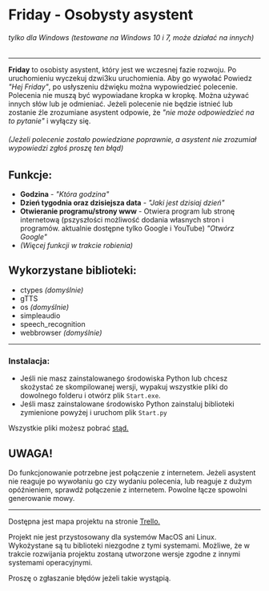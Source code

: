 # Friday - Osobysty asystent
###### *tylko dla Windows (testowane na Windows 10 i 7, może działać na innych)*

-----

**Friday** to osobisty asystent, który jest we wczesnej fazie rozwoju. Po uruchomieniu wyczekuj dzwi3ku uruchomienia. Aby go wywołać Powiedz *"Hej Friday"*, po usłyszeniu dźwięku można wypowiedzieć polecenie. Polecenia nie muszą być wypowiadane kropka w kropkę. Można używać innych słów lub je odmieniać. Jeżeli polecenie nie będzie istnieć lub zostanie źle zrozumiane asystent odpowie, że *"nie może odpowiedzieć na to pytanie"* i wyłączy się.
###### *(Jeżeli polecenie zostało powiedziane poprawnie, a asystent nie zrozumiał wypowiedzi zgłoś proszę ten błąd)*

## Funkcje:
* **Godzina** - *"Która godzina"*
* **Dzień tygodnia oraz dzisiejsza data** - *"Jaki jest dzisiaj dzień"*
* **Otwieranie programu/strony www** - Otwiera program lub stronę internetową (pszyszłości możliwość dodania własnych stron i programów. aktualnie dostępne tylko Google i YouTube) *"Otwórz Google"*
* *(Więcej funkcji w trakcie robienia)*

## Wykorzystane biblioteki:
* ctypes *(domyślnie)*
* gTTS
* os *(domyślnie)*
* simpleaudio
* speech_recognition
* webbrowser *(domyślnie)*

---
### Instalacja:
* Jeśli nie masz zainstalowanego środowiska Python lub chcesz skożystać ze skompilowanej wersji, wypakuj wszystkie pliki do dowolnego folderu i otwórz plik `Start.exe`.
* Jeśli masz zainstalowane środowisko Python zainstaluj biblioteki zymienione powyżej i uruchom plik `Start.py`

Wszystkie pliki możesz pobrać [stąd.](https://github.com/tomkolek/Friday_PcAsistant/archive/master.zip "Github Friday repository")

## UWAGA!
Do funkcjonowanie potrzebne jest połączenie z internetem. Jeżeli asystent nie reaguje po wywołaniu go czy wydaniu polecenia, lub reaguje z dużym opóźnieniem, sprawdź połączenie z internetem. Powolne łącze spowolni generowanie mowy.

---

Dostępna jest mapa projektu na stronie [Trello.](https://trello.com/b/NnwU2e8S/friday-osobisty-asystent "Friday roadmap")

Projekt nie jest przystosowany dla systemów MacOS ani Linux. Wykożystane są tu biblioteki niezgodne z tymi systemami. Możliwe, że w trakcie rozwijania projektu zostaną utworzone wersje zgodne z innymi systemami operacyjnymi.

Proszę o zgłaszanie błędów jeżeli takie wystąpią.
